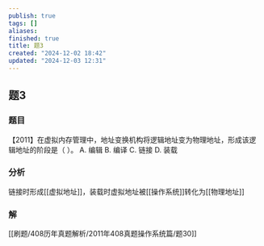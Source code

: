 ```yaml
---
publish: true
tags: []
aliases: 
finished: true
title: 题3
created: "2024-12-02 18:42"
updated: "2024-12-03 12:31"
---
```

## 题3
### 题目
【2011】在虚拟内存管理中，地址变换机构将逻辑地址变为物理地址，形成该逻辑地址的阶段是（ ）。
A. 编辑
B. 编译
C. 链接
D. 装载
### 分析
链接时形成[[虚拟地址]]，装载时虚拟地址被[[操作系统]]转化为[[物理地址]]
### 解
[[刷题/408历年真题解析/2011年408真题操作系统篇/题30]]